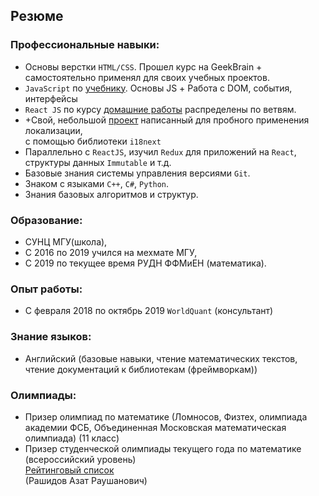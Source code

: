 ## Резюме  
### Профессиональные навыки:  
* Основы верстки `HTML/CSS`. Прошел курс на GeekBrain + самостоятельно применял для своих учебных проектов.  
* `JavaScript` по [учебнику](https://learn.javascript.ru/). Основы JS + Работа с DOM, события, интерфейсы  
* `React JS` по курсу [домашние работы](https://github.com/razatr/js_ru_21_09) распределены по ветвям.   
* +Свой, небольшой [проект](https://github.com/razatr/react-sandbox) написанный для пробного применения локализации,   
с помощью библиотеки `i18next`   
* Параллельно с `ReactJS`, изучил `Redux` для приложений на `React`, структуры данных `Immutable` и т.д.  
* Базовые знания системы управления версиями `Git`.  
* Знаком с языками `C++`, `C#`, `Python`.  
* Знания базовых алгоритмов и структур.  
### Образование:   
* СУНЦ МГУ(школа),  
* С 2016 по 2019 учился на мехмате МГУ,  
* С 2019 по текущее время РУДН ФФМиЕН (математика).  
### Опыт работы:  
* С февраля 2018 по октябрь 2019 `WorldQuant` (консультант)  
### Знание языков:  
* Английский (базовые навыки, чтение математических текстов, чтение документаций к библиотекам (фреймворкам)) 
### Олимпиады:   
* Призер олимпиад по математике (Ломносов, Физтех, олимпиада академии ФСБ, Объединенная Московская математическая олимпиада) (11 класс)  
* Призер студенческой олимпиады текущего года по математике (всероссийский уровень)  
[Рейтинговый список](https://olymp.i-exam.ru/sites/default/files/olymp/2020/rating_round-2_math_2020.pdf)  
(Рашидов Азат Раушанович)  
